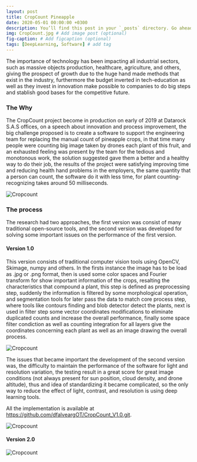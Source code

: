 ```yaml
---
layout: post
title: CropCount Pineapple
date: 2020-05-01 00:00:00 +0300
description: You’ll find this post in your `_posts` directory. Go ahead and edit it and re-build the site to see your changes. # Add post description (optional)
img: CropCount.jpg # Add image post (optional)
fig-caption: # Add figcaption (optional)
tags: [DeepLearning, Software] # add tag
---
```

The importance of technology has been impacting all industrial sectors, such as massive objects production, healthcare, agriculture, and others, giving the prospect of growth due to the huge hand made methods that exist in the industry, furthermore the budget inverted in tech-education as well as they invest in innovation make possible to companies to do big steps and stablish good bases for the competitive future.

### The Why
The CropCount project become in production on early of 2019 at Datarock S.A.S offices,  on a speech about innovation and process improvement, the big challenge proposed is to create a software to support the engineering team for replacing the manual count of pineapple crops, in that time many people were counting big image taken by drones each plant of this fruit, and an exhausted feeling was present by the team for the tedious and monotonous work, the solution suggested gave them a better and a healthy way to do their job, the results of the project were satisfying improving time and reducing health hand problems in the employers, the same quantity that a person can count, the software do it with less time, for plant counting-recognizing takes around 50 milliseconds.

![Cropcount]({{site.baseurl}}/assets/img/cropcount/Cropcount-Process.png)

### The process

The research had two approaches, the first version was consist of many traditional open-source tools, and the second version was developed for solving some important issues on the performance of the first version.

#### Version 1.0
This version consists of traditional computer vision tools using OpenCV, Skimage, numpy and others. In the firsts instance the image has to be load as .jpg or .png format, then is used some color spaces and Fourier transform for show important information of the crops, resalting the characteristics that compound a plant, this step is defined as preprocessing step, suddenly the information is filtered by some morphological operation, and segmentation tools for later pass the data to match core process step, where tools like contours finding and blob detector detect the plants, next is used in filter step some vector coordinates modifications to eliminate duplicated counts and increase the overall performance, finally some space filter condiction as well as counting integration for all layers give the coordinates concerning each plant as well as an image drawing the overall process.

![Cropcount]({{site.baseurl}}/assets/img/cropcount/CropCountV1.0.png)

The issues that became important the development of the second version was, the difficulty to maintain the performance of the software for light and resolution variation, the testing result in a great score for great image conditions (not always present for sun position, cloud density, and drone altitude), thus and idea of standardizing it became complicated, so the only way to reduce the effect of light, contrast, and resolution is using deep learning tools.

All the implementation is available at https://github.com/dfalveargOT/CropCount_V1.0.git.

![Cropcount]({{site.baseurl}}/assets/img/cropcount/cp15.jpg)

#### Version 2.0


![Cropcount]({{site.baseurl}}/assets/img/cropcount/CropCountP3.png)

